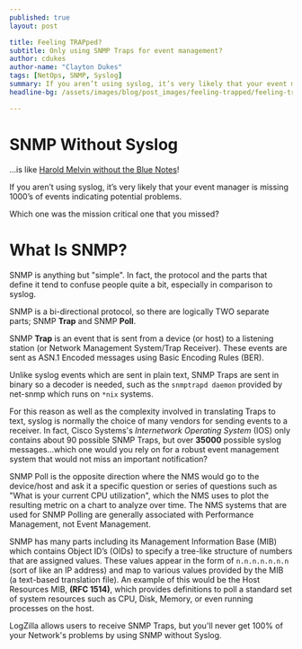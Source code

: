 ```yaml
---
published: true
layout: post

title: Feeling TRAPped?
subtitle: Only using SNMP Traps for event management?
author: cdukes
author-name: "Clayton Dukes"
tags: [NetOps, SNMP, Syslog]
summary: If you aren’t using syslog, it’s very likely that your event manager is missing 1000’s of...
headline-bg: /assets/images/blog/post_images/feeling-trapped/feeling-trapped.jpg

---
```


# SNMP Without Syslog

...is like [Harold Melvin without the Blue Notes](https://genius.com/Snoop-dogg-doggy-dogg-world-lyrics)!

 If you aren’t using syslog, it’s very likely that your event manager is missing 1000’s of events indicating potential problems.

Which one was the mission critical one that you missed?

# What Is SNMP?

 SNMP is anything but "simple". In fact, the protocol and the parts that define it tend to confuse people quite a bit, especially in comparison to syslog.

 SNMP is a bi-directional protocol, so there are logically TWO separate parts; SNMP **Trap** and SNMP **Poll**.

 SNMP **Trap** is an event that is sent from a device (or host) to a listening station (or Network Management System/Trap Receiver). These events are sent as ASN.1 Encoded messages using Basic Encoding Rules (BER). 

 Unlike syslog events which are sent in plain text, SNMP Traps are sent in binary so a decoder is needed, such as the `snmptrapd daemon` provided by net-snmp which runs on `*nix` systems. 

 For this reason as well as the complexity involved in translating Traps to text, syslog is normally the choice of many vendors for sending events to a receiver. In fact, Cisco Systems's *Internetwork Operating System* (IOS) only contains about 90 possible SNMP Traps, but over **35000** possible syslog messages...which one would you rely on for a robust event management system that would not miss an important notification?

 SNMP Poll is the opposite direction where the NMS would go to the device/host and ask it a specific question or series of questions such as "What is your current CPU utilization", which the NMS uses to plot the resulting metric on a chart to analyze over time. The NMS systems that are used for SNMP Polling are generally associated with Performance Management, not Event Management.

 SNMP has many parts including its Management Information Base (MIB) which contains Object ID’s (OIDs) to specify a tree-like structure of numbers that are assigned values. These values appear in the form of `n.n.n.n.n.n.n` (sort of like an IP address) and map to various values provided by the MIB (a text-based translation file). An example of this would be the Host Resources MIB, **(RFC 1514)**, which provides definitions to poll a standard set of system resources such as CPU, Disk, Memory, or even running processes on the host.

 LogZilla allows users to receive SNMP Traps, but you'll never get 100% of your Network's problems by using SNMP without Syslog.
